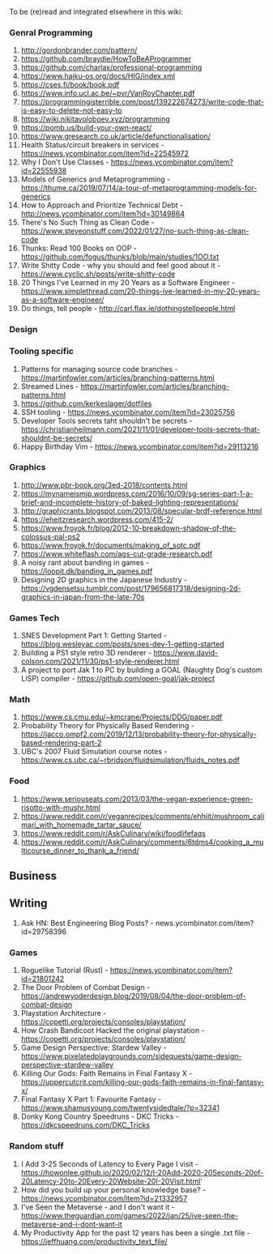 To be (re)read and integrated elsewhere in this wiki:
### Genral Programming
1. http://gordonbrander.com/pattern/
1. https://github.com/braydie/HowToBeAProgrammer
1. https://github.com/charlax/professional-programming
1. https://www.haiku-os.org/docs/HIG/index.xml
1. https://cses.fi/book/book.pdf
1. https://www.info.ucl.ac.be/~pvr/VanRoyChapter.pdf
1. https://programmingisterrible.com/post/139222674273/write-code-that-is-easy-to-delete-not-easy-to
1. https://wiki.nikitavoloboev.xyz/programming
1. https://pomb.us/build-your-own-react/
1. https://www.gresearch.co.uk/article/defunctionalisation/
1. Health Status/circuit breakers in services - https://news.ycombinator.com/item?id=22545972
1. Why I Don't Use Classes - https://news.ycombinator.com/item?id=22555938
1. Models of Generics and Metaprogramming - https://thume.ca/2019/07/14/a-tour-of-metaprogramming-models-for-generics
1. How to Approach and Prioritize Technical Debt - http://news.ycombinator.com/item?id=30149864
1. There's No Such Thing as Clean Code - https://www.steveonstuff.com/2022/01/27/no-such-thing-as-clean-code
1. Thunks: Read 100 Books on OOP - https://github.com/fogus/thunks/blob/main/studies/1OO.txt
1. Write Shitty Code - why you should and feel good about it - https://www.cyclic.sh/posts/write-shitty-code
1. 20 Things I've Learned in my 20 Years as a Software Engineer - https://www.simplethread.com/20-things-ive-learned-in-my-20-years-as-a-software-engineer/
1. Do things, tell people - http://carl.flax.ie/dothingstellpeople.html

### Design

### Tooling specific
1. Patterns for managing source code branches - https://martinfowler.com/articles/branching-patterns.html
1. Streamed Lines - https://martinfowler.com/articles/branching-patterns.html
1. https://github.com/kerkeslager/dotfiles
1. SSH tooling - https://news.ycombinator.com/item?id=23025756
1. Developer Tools secrets taht shouldn't be secrets - https://christianheilmann.com/2021/11/01/developer-tools-secrets-that-shouldnt-be-secrets/
1. Happy Birthday Vim - https://news.ycombinator.com/item?id=29113216

### Graphics
1. http://www.pbr-book.org/3ed-2018/contents.html
1. https://mynameismjp.wordpress.com/2016/10/09/sg-series-part-1-a-brief-and-incomplete-history-of-baked-lighting-representations/
1. http://graphicrants.blogspot.com/2013/08/specular-brdf-reference.html
1. https://eheitzresearch.wordpress.com/415-2/
1. https://www.froyok.fr/blog/2012-10-breakdown-shadow-of-the-colossus-pal-ps2
1. https://www.froyok.fr/documents/making_of_sotc.pdf
1. https://www.whiteflash.com/ags-cut-grade-research.pdf
1. A noisy rant about banding in games - https://loopit.dk/banding_in_games.pdf
1. Designing 2D graphics in the Japanese Industry - https://vgdensetsu.tumblr.com/post/179656817318/designing-2d-graphics-in-japan-from-the-late-70s

### Games Tech
1. SNES Development Part 1: Getting Started - https://blog.wesleyac.com/posts/snes-dev-1-getting-started
1. Building a PS1 style retro 3D renderer - https://www.david-colson.com/2021/11/30/ps1-style-renderer.html
1. A project to port Jak 1 to PC by building a GOAL (Naughty Dog's custom LISP) compiler - https://github.com/open-goal/jak-project


### Math
1. https://www.cs.cmu.edu/~kmcrane/Projects/DDG/paper.pdf
1. Probability Theory for Physically Based Rendering - https://jacco.ompf2.com/2019/12/13/probability-theory-for-physically-based-rendering-part-2
1. UBC's 2007 Fluid Simulation course notes - https://www.cs.ubc.ca/~rbridson/fluidsimulation/fluids_notes.pdf

### Food
1. https://www.seriouseats.com/2013/03/the-vegan-experience-green-risotto-with-mushr.html
1. https://www.reddit.com/r/veganrecipes/comments/ehhiit/mushroom_calimari_with_homemade_tartar_sauce/
1. https://www.reddit.com/r/AskCulinary/wiki/foodlifefaqs
1. https://www.reddit.com/r/AskCulinary/comments/6tdms4/cooking_a_multicourse_dinner_to_thank_a_friend/

## Business

## Writing
1. Ask HN: Best Engineering Blog Posts?  - news.ycombinator.com/item?id=29758396

### Games
1. Roguelike Tutorial (Rust) - https://news.ycombinator.com/item?id=21801242
1. The Door Problem of Combat Design - https://andrewyoderdesign.blog/2019/08/04/the-door-problem-of-combat-design
1. Playstation Architecture - https://copetti.org/projects/consoles/playstation/
1. How Crash Bandicoot Hacked the original playstation - https://copetti.org/projects/consoles/playstation/
1. Game Design Perspective: Stardew Valley - https://www.pixelatedplaygrounds.com/sidequests/game-design-perspective-stardew-valley
1. Killing Our Gods: Faith Remains in Final Fantasy X - https://uppercutcrit.com/killing-our-gods-faith-remains-in-final-fantasy-x/
1. Final Fantasy X Part 1: Favourite Fantasy - https://www.shamusyoung.com/twentysidedtale/?p=32341
1. Donky Kong Country Speedruns - DKC Tricks - https://dkcspeedruns.com/DKC_Tricks

### Random stuff
1. I Add 3-25 Seconds of Latency to Every Page I visit - https://howonlee.github.io/2020/02/12/I-20Add-2020-20Seconds-20of-20Latency-20to-20Every-20Website-20I-20Visit.html'
1. How did you build up your personal knowledge base? - https://news.ycombinator.com/item?id=21332957
1. I've Seen the Metaverse - and I don't want it - https://www.theguardian.com/games/2022/jan/25/ive-seen-the-metaverse-and-i-dont-want-it
1. My Productivity App for the past 12 years has been a single .txt file - https://jeffhuang.com/productivity_text_file/
